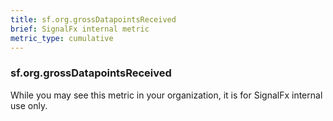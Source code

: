 ```yaml
---
title: sf.org.grossDatapointsReceived
brief: SignalFx internal metric
metric_type: cumulative
---
```

### sf.org.grossDatapointsReceived

While you may see this metric in your organization, it is for SignalFx internal use only.
